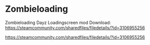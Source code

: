 # Zombieloading
Zombieloading Dayz Loadingscreen mod Download: https://steamcommunity.com/sharedfiles/filedetails/?id=3106955256

https://steamcommunity.com/sharedfiles/filedetails/?id=3106955256
